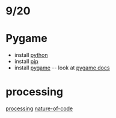 # 9/20

# Pygame

- install [python](python.org)
- install [pip](https://pypi.org/project/pip/)
- install [pygame](https://www.pygame.org/wiki/GettingStarted) 
-- look at [pygame docs](https://www.pygame.org/docs/)

# processing

[processing](https://processing.org/)
[nature-of-code](https://natureofcode.com/book/introduction/)